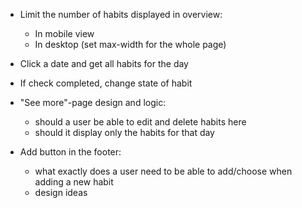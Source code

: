 * Limit the number of habits displayed in overview:
   - In mobile view
   - In desktop (set max-width for the whole page)

* Click a date and get all habits for the day

* If check completed, change state of habit

* "See more"-page design and logic:
   - should a user be able to edit and delete habits here
   - should it display only the habits for that day

* Add button in the footer:
   - what exactly does a user need to be able to add/choose when adding a new habit
   - design ideas
